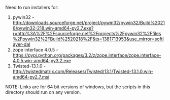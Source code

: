 Need to run installers for:

1. pywin32 - http://downloads.sourceforge.net/project/pywin32/pywin32/Build%20218/pywin32-218.win-amd64-py2.7.exe?r=http%3A%2F%2Fsourceforge.net%2Fprojects%2Fpywin32%2Ffiles%2Fpywin32%2FBuild%2520218%2F&ts=1381713953&use_mirror=softlayer-dal
2. zope interface 4.0.5 - https://pypi.python.org/packages/3.2/z/zope.interface/zope.interface-4.0.5.win-amd64-py3.2.exe
3. Twisted-13.1.0 - http://twistedmatrix.com/Releases/Twisted/13.1/Twisted-13.1.0.win-amd64-py2.7.msi

NOTE: Links are for 64 bit versions of windows, but the scripts in this directory should run on any version.